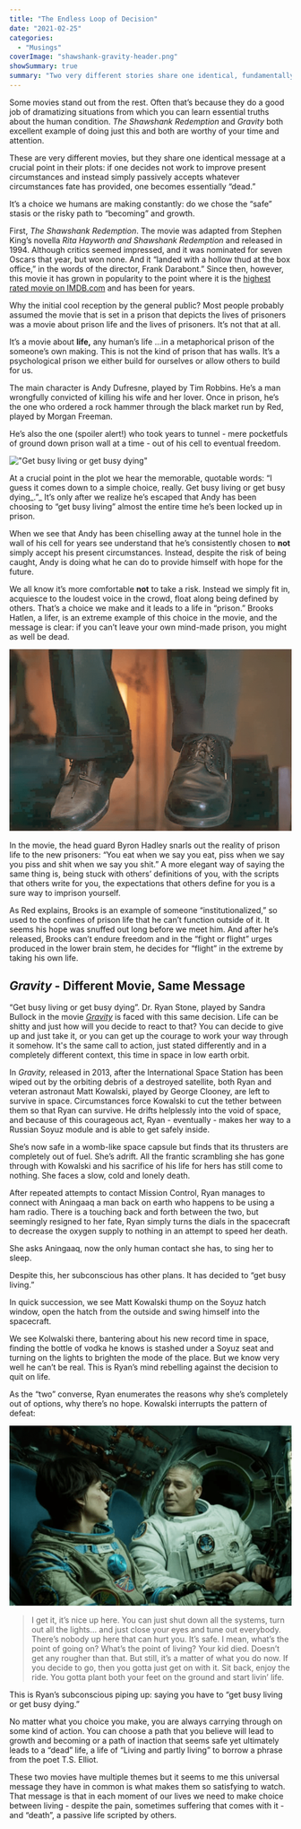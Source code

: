 ```yaml
---
title: "The Endless Loop of Decision"
date: "2021-02-25"
categories: 
  - "Musings"
coverImage: "shawshank-gravity-header.png"
showSummary: true
summary: "Two very different stories share one identical, fundamentally important message."
---
```


Some movies stand out from the rest. Often that’s because they do a good job of dramatizing situations from which you can learn essential truths about the human condition. _The Shawshank Redemption_ and _Gravity_ both excellent example of doing just this and both are worthy of your time and attention.

These are very different movies, but they share one identical message at a crucial point in their plots: if one decides not work to improve present circumstances and instead simply passively accepts whatever circumstances fate has provided, one becomes essentially “dead.”

It’s a choice we humans are making constantly: do we chose the “safe” stasis or the risky path to “becoming” and growth.

First, _The Shawshank Redemption_. The movie was adapted from Stephen King’s novella _Rita Hayworth and Shawshank Redemption_ and released in 1994. Although critics seemed impressed, and it was nominated for seven Oscars that year, but won none. And it “landed with a hollow thud at the box office,” in the words of the director, Frank Darabont.” Since then, however, this movie it has grown in popularity to the point where it is the [highest rated movie on IMDB.com](https://www.imdb.com/title/tt0111161/?ref_=nv_sr_srsg_0) and has been for years.

Why the initial cool reception by the general public? Most people probably assumed the movie that is set in a prison that depicts the lives of prisoners was a movie about prison life and the lives of prisoners. It’s not that at all.

It’s a movie about **life,** any human’s life …in a metaphorical prison of the someone’s own making. This is not the kind of prison that has walls. It’s a psychological prison we either build for ourselves or allow others to build for us.

The main character is Andy Dufresne, played by Tim Robbins. He’s a man wrongfully convicted of killing his wife and her lover. Once in prison, he’s the one who ordered a rock hammer through the black market run by Red, played by Morgan Freeman.

He’s also the one (spoiler alert!) who took years to tunnel - mere pocketfuls of ground down prison wall at a time - out of his cell to eventual freedom.

!["Get busy living or get busy dying"](andyandred.png "\"Get busy living or get busy dying\"")

At a crucial point in the plot we hear the memorable, quotable words: “I guess it comes down to a simple choice, really. Get busy living or get busy dying_.”_ It’s only after we realize he’s escaped that Andy has been choosing to “get busy living” almost the entire time he’s been locked up in prison.

When we see that Andy has been chiselling away at the tunnel hole in the wall of his cell for years see understand that he’s consistently chosen to **not** simply accept his present circumstances. Instead, despite the risk of being caught, Andy is doing what he can do to provide himself with hope for the future.

We all know it’s more comfortable **not** to take a risk. Instead we simply fit in, acquiesce to the loudest voice in the crowd, float along being defined by others. That’s a choice we make and it leads to a life in “prison.” Brooks Hatlen, a lifer, is an extreme example of this choice in the movie, and the message is clear: if you can’t leave your own mind-made prison, you might as well be dead.

![Brooks' end](brooksend.png "Brooks' end")

In the movie, the head guard Byron Hadley snarls out the reality of prison life to the new prisoners: “You eat when we say you eat, piss when we say you piss and shit when we say you shit.” A more elegant way of saying the same thing is, being stuck with others’ definitions of you, with the scripts that others write for you, the expectations that others define for you is a sure way to imprison yourself.

As Red explains, Brooks is an example of someone “institutionalized,” so used to the confines of prison life that he can’t function outside of it. It seems his hope was snuffed out long before we meet him. And after he’s released, Brooks can’t endure freedom and in the “fight or flight” urges produced in the lower brain stem, he decides for “flight” in the extreme by taking his own life.

## _Gravity_ - Different Movie, Same Message

“Get busy living or get busy dying”. Dr. Ryan Stone, played by Sandra Bullock in the movie _[Gravity](https://www.imdb.com/title/tt1454468/?ref_=ttmi_tt)_ is faced with this same decision. Life can be shitty and just how will you decide to react to that? You can decide to give up and just take it, or you can get up the courage to work your way through it somehow. It's the same call to action, just stated differently and in a completely different context, this time in space in low earth orbit.

In _Gravity,_ released in 2013, after the International Space Station has been wiped out by the orbiting debris of a destroyed satellite, both Ryan and veteran astronaut Matt Kowalski, played by George Clooney, are left to survive in space. Circumstances force Kowalski to cut the tether between them so that Ryan can survive. He drifts helplessly into the void of space, and because of this courageous act, Ryan - eventually - makes her way to a Russian Soyuz module and is able to get safely inside.

She’s now safe in a womb-like space capsule but finds that its thrusters are completely out of fuel. She’s adrift. All the frantic scrambling she has gone through with Kowalski and his sacrifice of his life for hers has still come to nothing. She faces a slow, cold and lonely death.

After repeated attempts to contact Mission Control, Ryan manages to connect with Aningaaq a man back on earth who happens to be using a ham radio. There is a touching back and forth between the two, but seemingly resigned to her fate, Ryan simply turns the dials in the spacecraft to decrease the oxygen supply to nothing in an attempt to speed her death.

She asks Aningaaq, now the only human contact she has, to sing her to sleep.

Despite this, her subconscious has other plans. It has decided to “get busy living.”

In quick succession, we see Matt Kowalski thump on the Soyuz hatch window, open the hatch from the outside and swing himself into the spacecraft.

We see Kolwalski there, bantering about his new record time in space, finding the bottle of vodka he knows is stashed under a Soyuz seat and turning on the lights to brighten the mode of the place. But we know very well he can’t be real. This is Ryan’s mind rebelling against the decision to quit on life.

As the “two” converse, Ryan enumerates the reasons why she’s completely out of options, why there’s no hope. Kowalski interrupts the pattern of defeat:

![But still, it’s a matter of what you do now.](gravity.png "But still, it’s a matter of what you do now.")

> I get it, it’s nice up here. You can just shut down all the systems, turn out all the lights... and just close your eyes and tune out everybody. There’s nobody up here that can hurt you. It’s safe. I mean, what’s the point of going on? What’s the point of living? Your kid died. Doesn’t get any rougher than that. But still, it’s a matter of what you do now. If you decide to go, then you gotta just get on with it. Sit back, enjoy the ride. You gotta plant both your feet on the ground and start livin’ life.

This is Ryan’s subconscious piping up: saying you have to “get busy living or get busy dying.”

No matter what you choice you make, you are always carrying through on some kind of action. You can choose a path that you believe will lead to growth and becoming or a path of inaction that seems safe yet ultimately leads to a “dead” life, a life of “Living and partly living” to borrow a phrase from the poet T.S. Elliot. 

These two movies have multiple themes but it seems to me this universal message they have in common is what makes them so satisfying to watch. That message is that in each moment of our lives we need to make choice between living - despite the pain, sometimes suffering that comes with it - and “death”, a passive life scripted by others.
